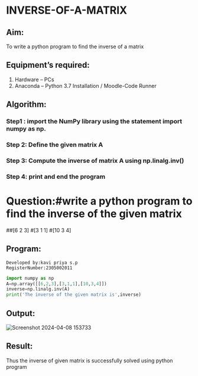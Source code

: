 # INVERSE-OF-A-MATRIX
## Aim:
To write a python program to find the inverse of a matrix
## Equipment’s required:
1. 	Hardware – PCs
2. 	Anaconda – Python 3.7 Installation / Moodle-Code Runner
## Algorithm:
### Step1 :  import the NumPy library using the statement import numpy as np.
### Step 2:  Define the given matrix A
### Step 3:  Compute the inverse of matrix A using np.linalg.inv()
### Step 4:  print and end the program
# Question:#write a python program to find the inverse of the given matrix
##[6 2 3]
#[3 1 1]
#[10 3 4]

## Program:
```
Developed by:kavi priya s.p
RegisterNumber:2305002011 
```
```python
import numpy as np
A=np.array([[6,2,3],[3,1,1],[10,3,4]])
inverse=np.linalg.inv(A)
print('The inverse of the given matrix is',inverse)
```
## Output:
![Screenshot 2024-04-08 153733](https://github.com/kavipriyasp07/INVERSE-OF-A-MATRIX/assets/155508590/a6978470-0fb1-43de-9681-6d6500c21ec6)

## Result:
Thus the inverse of given matrix is successfully solved using python program

